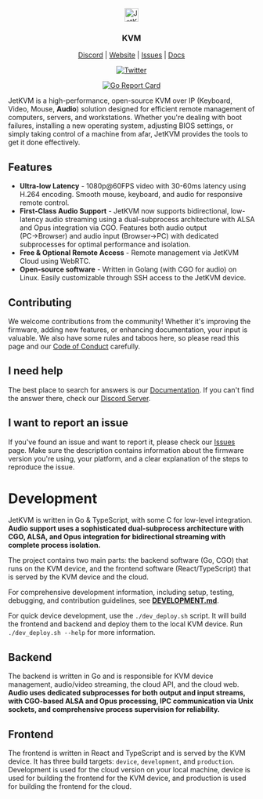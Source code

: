 <div align="center">
    <img alt="JetKVM logo" src="https://jetkvm.com/logo-blue.png" height="28">

### KVM

[Discord](https://jetkvm.com/discord) | [Website](https://jetkvm.com) | [Issues](https://github.com/jetkvm/cloud-api/issues) | [Docs](https://jetkvm.com/docs)

[![Twitter](https://img.shields.io/twitter/url/https/twitter.com/jetkvm.svg?style=social&label=Follow%20%40JetKVM)](https://twitter.com/jetkvm)

[![Go Report Card](https://goreportcard.com/badge/github.com/jetkvm/kvm)](https://goreportcard.com/report/github.com/jetkvm/kvm)

</div>



JetKVM is a high-performance, open-source KVM over IP (Keyboard, Video, Mouse, **Audio**) solution designed for efficient remote management of computers, servers, and workstations. Whether you're dealing with boot failures, installing a new operating system, adjusting BIOS settings, or simply taking control of a machine from afar, JetKVM provides the tools to get it done effectively.





## Features

- **Ultra-low Latency** - 1080p@60FPS video with 30-60ms latency using H.264 encoding. Smooth mouse, keyboard, and audio for responsive remote control.
- **First-Class Audio Support** - JetKVM now supports bidirectional, low-latency audio streaming using a dual-subprocess architecture with ALSA and Opus integration via CGO. Features both audio output (PC→Browser) and audio input (Browser→PC) with dedicated subprocesses for optimal performance and isolation.
- **Free & Optional Remote Access** - Remote management via JetKVM Cloud using WebRTC.
- **Open-source software** - Written in Golang (with CGO for audio) on Linux. Easily customizable through SSH access to the JetKVM device.

## Contributing

We welcome contributions from the community! Whether it's improving the firmware, adding new features, or enhancing documentation, your input is valuable. We also have some rules and taboos here, so please read this page and our [Code of Conduct](/CODE_OF_CONDUCT.md) carefully.

## I need help

The best place to search for answers is our [Documentation](https://jetkvm.com/docs). If you can't find the answer there, check our [Discord Server](https://jetkvm.com/discord).

## I want to report an issue

If you've found an issue and want to report it, please check our [Issues](https://github.com/jetkvm/kvm/issues) page. Make sure the description contains information about the firmware version you're using, your platform, and a clear explanation of the steps to reproduce the issue.



# Development

JetKVM is written in Go & TypeScript, with some C for low-level integration. **Audio support uses a sophisticated dual-subprocess architecture with CGO, ALSA, and Opus integration for bidirectional streaming with complete process isolation.**

The project contains two main parts: the backend software (Go, CGO) that runs on the KVM device, and the frontend software (React/TypeScript) that is served by the KVM device and the cloud.

For comprehensive development information, including setup, testing, debugging, and contribution guidelines, see **[DEVELOPMENT.md](DEVELOPMENT.md)**.

For quick device development, use the `./dev_deploy.sh` script. It will build the frontend and backend and deploy them to the local KVM device. Run `./dev_deploy.sh --help` for more information.


## Backend

The backend is written in Go and is responsible for KVM device management, audio/video streaming, the cloud API, and the cloud web. **Audio uses dedicated subprocesses for both output and input streams, with CGO-based ALSA and Opus processing, IPC communication via Unix sockets, and comprehensive process supervision for reliability.**

## Frontend

The frontend is written in React and TypeScript and is served by the KVM device. It has three build targets: `device`, `development`, and `production`. Development is used for the cloud version on your local machine, device is used for building the frontend for the KVM device, and production is used for building the frontend for the cloud.
